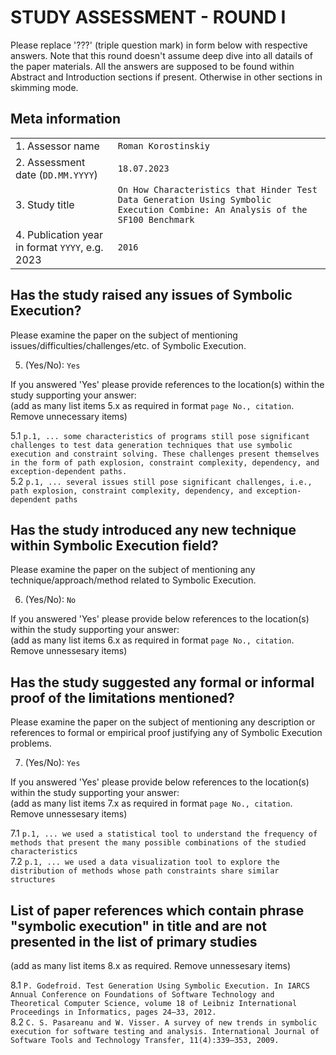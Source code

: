 # STUDY ASSESSMENT - ROUND I

Please replace '???' (triple question mark) in form below with respective answers. 
Note that this round doesn't assume deep dive into all datails of the paper materials.
All the answers are supposed to be found within Abstract and Introduction sections if present. 
Otherwise in other sections in skimming mode.


## Meta information

|                                                 |       |
| ---                                             |  ---  |
| 1. Assessor name                                | `Roman Korostinskiy` |
| 2. Assessment date (`DD.MM.YYYY`)               | `18.07.2023` | 
| 3. Study title                                  | `On How Characteristics that Hinder Test Data Generation Using Symbolic Execution Combine: An Analysis of the SF100 Benchmark` |
| 4. Publication year in format `YYYY`, e.g. 2023 | `2016` |
  
## Has the study raised any issues of Symbolic Execution?

Please examine the paper on the subject of mentioning issues/difficulties/challenges/etc. of Symbolic Execution.
  
5. (Yes/No): `Yes`

If you answered 'Yes' please provide references to the location(s) within the study supporting your answer:  
(add as many list items 5.x as required in format `page No., citation`. Remove unnecessary items)

5.1 `p.1, ... some characteristics of programs still pose significant challenges to test data generation techniques that use symbolic execution and constraint solving. These challenges present themselves in the form of path explosion, constraint complexity, dependency, and exception-dependent paths.`  
5.2 `p.1, ... several issues still pose significant challenges, i.e., path explosion, constraint complexity, dependency, and exception-dependent paths`  

## Has the study introduced any new technique within Symbolic Execution field?

Please examine the paper on the subject of mentioning any technique/approach/method related to Symbolic Execution.
  
6. (Yes/No): `No`

If you answered 'Yes' please provide below references to the location(s) within the study supporting your answer:  
(add as many list items 6.x as required in format `page No., citation`. Remove unnessesary items)

## Has the study suggested any formal or informal proof of the limitations mentioned?

Please examine the paper on the subject of mentioning any description or references to
formal or empirical proof justifying any of Symbolic Execution problems.
  
7. (Yes/No): `Yes`

If you answered 'Yes' please provide below references to the location(s) within the study supporting your answer:  
(add as many list items 7.x as required in format `page No., citation`. Remove unnessesary items)

7.1 `p.1, ... we used a statistical tool to understand the frequency of methods that present the many possible combinations of the studied characteristics`  
7.2 `p.1, ... we used a data visualization tool to explore the distribution of methods whose path constraints share similar structures`  

## List of paper references which contain phrase "symbolic execution" in title and are not presented in the list of primary studies
(add as many list items 8.x as required. Remove unnessesary items)

8.1 `P. Godefroid. Test Generation Using Symbolic Execution. In IARCS Annual Conference on Foundations of Software Technology and Theoretical Computer Science, volume 18 of Leibniz International Proceedings in Informatics, pages 24–33, 2012.`  
8.2 `C. S. Pasareanu and W. Visser. A survey of new trends in symbolic execution for software testing and analysis. International Journal of Software Tools and Technology Transfer, 11(4):339–353, 2009.`  

